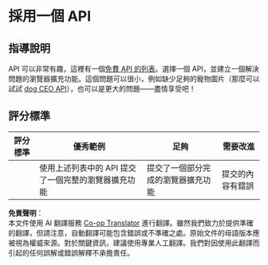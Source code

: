 <!--
CO_OP_TRANSLATOR_METADATA:
{
  "original_hash": "a0c78d1dd9d1acdbf7f52e7cc3ebe1a7",
  "translation_date": "2025-08-23T23:40:41+00:00",
  "source_file": "5-browser-extension/2-forms-browsers-local-storage/assignment.md",
  "language_code": "tw"
}
-->
# 採用一個 API

## 指導說明

API 可以非常有趣，這裡有一個[免費 API 的列表](https://github.com/public-apis/public-apis)。選擇一個 API，並建立一個解決問題的瀏覽器擴充功能。這個問題可以很小，例如缺少足夠的寵物圖片（那麼可以試試 [dog CEO API](https://dog.ceo/dog-api/)），也可以是更大的問題——盡情享受吧！

## 評分標準

| 評分標準 | 優秀範例                                                                  | 足夠                                 | 需要改進       |
| -------- | -------------------------------------------------------------------------- | ------------------------------------ | --------------- |
|          | 使用上述列表中的 API 提交了一個完整的瀏覽器擴充功能                        | 提交了一個部分完成的瀏覽器擴充功能   | 提交的內容有錯誤 |

**免責聲明**：  
本文件使用 AI 翻譯服務 [Co-op Translator](https://github.com/Azure/co-op-translator) 進行翻譯。雖然我們致力於提供準確的翻譯，但請注意，自動翻譯可能包含錯誤或不準確之處。原始文件的母語版本應被視為權威來源。對於關鍵資訊，建議使用專業人工翻譯。我們對因使用此翻譯而引起的任何誤解或錯誤解釋不承擔責任。